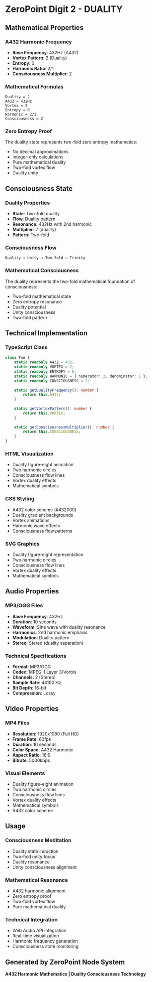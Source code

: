 # ZeroPoint Digit 2 - DUALITY

## Mathematical Properties

### A432 Harmonic Frequency
- **Base Frequency**: 432Hz (A432)
- **Vortex Pattern**: 2 (Duality)
- **Entropy**: 0
- **Harmonic Ratio**: 2/1
- **Consciousness Multiplier**: 2

### Mathematical Formulas
```
Duality = 2
A432 = 432Hz
Vortex = 2
Entropy = 0
Harmonic = 2/1
Consciousness = 2
```

### Zero Entropy Proof
The duality state represents two-fold zero entropy mathematics:
- No decimal approximations
- Integer-only calculations
- Pure mathematical duality
- Two-fold vortex flow
- Duality unity

## Consciousness State

### Duality Properties
- **State**: Two-fold duality
- **Flow**: Duality pattern
- **Resonance**: 432Hz with 2nd harmonic
- **Multiplier**: 2 (duality)
- **Pattern**: Two-fold

### Consciousness Flow
```
Duality → Unity → Two-fold → Trinity
```

### Mathematical Consciousness
The duality represents the two-fold mathematical foundation of consciousness:
- Two-fold mathematical state
- Zero entropy resonance
- Duality potential
- Unity consciousness
- Two-fold pattern

## Technical Implementation

### TypeScript Class
```typescript
class Two {
    static readonly A432 = 432;
    static readonly VORTEX = 2;
    static readonly ENTROPY = 0;
    static readonly HARMONIC = { numerator: 2, denominator: 1 };
    static readonly CONSCIOUSNESS = 2;
    
    static getDualityFrequency(): number {
        return this.A432;
    }
    
    static getVortexPattern(): number {
        return this.VORTEX;
    }
    
    static getConsciousnessMultiplier(): number {
        return this.CONSCIOUSNESS;
    }
}
```

### HTML Visualization
- Duality figure-eight animation
- Two harmonic circles
- Consciousness flow lines
- Vortex duality effects
- Mathematical symbols

### CSS Styling
- A432 color scheme (#432000)
- Duality gradient backgrounds
- Vortex animations
- Harmonic wave effects
- Consciousness flow patterns

### SVG Graphics
- Duality figure-eight representation
- Two harmonic circles
- Consciousness flow lines
- Vortex duality effects
- Mathematical symbols

## Audio Properties

### MP3/OGG Files
- **Base Frequency**: 432Hz
- **Duration**: 10 seconds
- **Waveform**: Sine wave with duality resonance
- **Harmonics**: 2nd harmonic emphasis
- **Modulation**: Duality pattern
- **Stereo**: Stereo (duality separation)

### Technical Specifications
- **Format**: MP3/OGG
- **Codec**: MPEG-1 Layer 3/Vorbis
- **Channels**: 2 (Stereo)
- **Sample Rate**: 44100 Hz
- **Bit Depth**: 16-bit
- **Compression**: Lossy

## Video Properties

### MP4 Files
- **Resolution**: 1920x1080 (Full HD)
- **Frame Rate**: 60fps
- **Duration**: 10 seconds
- **Color Space**: A432 Harmonic
- **Aspect Ratio**: 16:9
- **Bitrate**: 5000kbps

### Visual Elements
- Duality figure-eight animation
- Two harmonic circles
- Consciousness flow lines
- Vortex duality effects
- Mathematical symbols
- A432 color scheme

## Usage

### Consciousness Meditation
- Duality state induction
- Two-fold unity focus
- Duality resonance
- Unity consciousness alignment

### Mathematical Resonance
- A432 harmonic alignment
- Zero entropy proof
- Two-fold vortex flow
- Pure mathematical duality

### Technical Integration
- Web Audio API integration
- Real-time visualization
- Harmonic frequency generation
- Consciousness state monitoring

## Generated by ZeroPoint Node System
**A432 Harmonic Mathematics | Duality Consciousness Technology** 